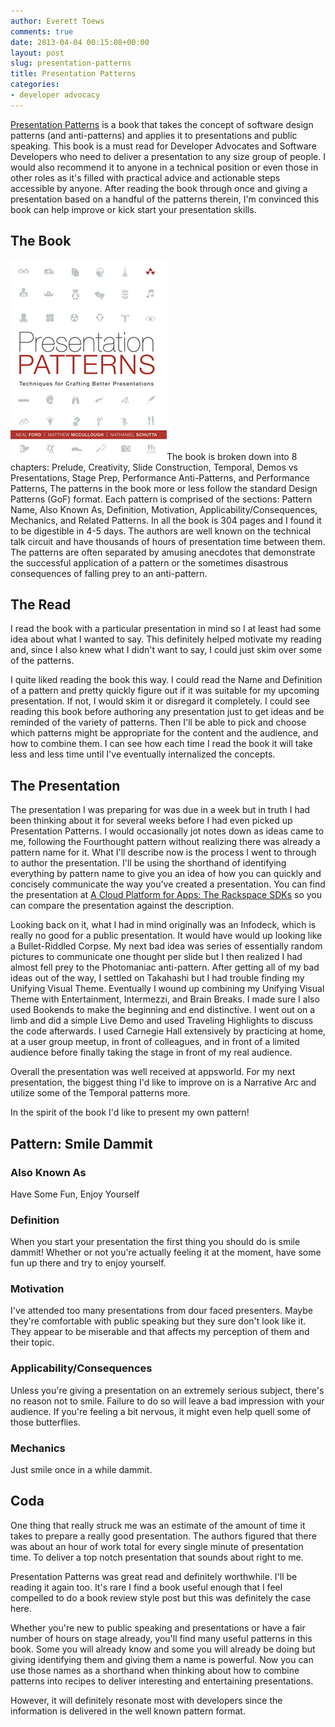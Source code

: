 ```yaml
---
author: Everett Toews
comments: true
date: 2013-04-04 00:15:08+00:00
layout: post
slug: presentation-patterns
title: Presentation Patterns
categories:
- developer advocacy
---
```


[Presentation Patterns](http://presentationpatterns.com/) is a book that takes the concept of software design patterns (and anti-patterns) and applies it to presentations and public speaking. This book is a must read for Developer Advocates and Software Developers who need to deliver a presentation to any size group of people. I would also recommend it to anyone in a technical position or even those in other roles as it's filled with practical advice and actionable steps accessible by anyone. After reading the book through once and giving a presentation based on a handful of the patterns therein, I'm convinced this book can help improve or kick start your presentation skills.


## The Book


[![Presentation Patterns](/img/posts/presentation-patterns.jpg)](/img/posts/presentation-patterns.jpg)The book is broken down into 8 chapters: Prelude, Creativity, Slide Construction, Temporal, Demos vs Presentations, Stage Prep, Performance Anti-Patterns, and Performance Patterns, The patterns in the book more or less follow the standard Design Patterns (GoF) format. Each pattern is comprised of the sections: Pattern Name, Also Known As, Definition, Motivation, Applicability/Consequences, Mechanics, and Related Patterns. In all the book is 304 pages and I found it to be digestible in 4-5 days. The authors are well known on the technical talk circuit and have thousands of hours of presentation time between them. The patterns are often separated by amusing anecdotes that demonstrate the successful application of a pattern or the sometimes disastrous consequences of falling prey to an anti-pattern.


## The Read


I read the book with a particular presentation in mind so I at least had some idea about what I wanted to say. This definitely helped motivate my reading and, since I also knew what I didn't want to say, I could just skim over some of the patterns.

I quite liked reading the book this way. I could read the Name and Definition of a pattern and pretty quickly figure out if it was suitable for my upcoming presentation. If not, I would skim it or disregard it completely. I could see reading this book before authoring any presentation just to get ideas and be reminded of the variety of patterns. Then I'll be able to pick and choose which patterns might be appropriate for the content and the audience, and how to combine them. I can see how each time I read the book it will take less and less time until I've eventually internalized the concepts.


## The Presentation


The presentation I was preparing for was due in a week but in truth I had been thinking about it for several weeks before I had even picked up Presentation Patterns. I would occasionally jot notes down as ideas came to me, following the Fourthought pattern without realizing there was already a pattern name for it. What I'll describe now is the process I went to through to author the presentation. I'll be using the shorthand of identifying everything by pattern name to give you an idea of how you can quickly and concisely communicate the way you've created a presentation. You can find the presentation at [A Cloud Platform for Apps: The Rackspace SDKs](http://www.slideshare.net//img/posts/a-cloud-platform-for-apps-the-rackspace-sd-ks) so you can compare the presentation against the description.

Looking back on it, what I had in mind originally was an Infodeck, which is really no good for a public presentation. It would have would up looking like a Bullet-Riddled Corpse. My next bad idea was series of essentially random pictures to communicate one thought per slide but I then realized I had almost fell prey to the Photomaniac anti-pattern. After getting all of my bad ideas out of the way, I settled on Takahashi but I had trouble finding my Unifying Visual Theme. Eventually I wound up combining my Unifying Visual Theme with Entertainment, Intermezzi, and Brain Breaks. I made sure I also used Bookends to make the beginning and end distinctive. I went out on a limb and did a simple Live Demo and used Traveling Highlights to discuss the code afterwards. I used Carnegie Hall extensively by practicing at home, at a user group meetup, in front of colleagues, and in front of a limited audience before finally taking the stage in front of my real audience.

Overall the presentation was well received at appsworld. For my next presentation, the biggest thing I'd like to improve on is a Narrative Arc and utilize some of the Temporal patterns more.

In the spirit of the book I'd like to present my own pattern!


## Pattern: Smile Dammit




### Also Known As


Have Some Fun, Enjoy Yourself


### Definition


When you start your presentation the first thing you should do is smile dammit! Whether or not you're actually feeling it at the moment, have some fun up there and try to enjoy yourself.


### Motivation


I've attended too many presentations from dour faced presenters. Maybe they're comfortable with public speaking but they sure don't look like it. They appear to be miserable and that affects my perception of them and their topic.


### Applicability/Consequences


Unless you're giving a presentation on an extremely serious subject, there's no reason not to smile. Failure to do so will leave a bad impression with your audience. If you're feeling a bit nervous, it might even help quell some of those butterflies.


### Mechanics


Just smile once in a while dammit.


## Coda


One thing that really struck me was an estimate of the amount of time it takes to prepare a really good presentation. The authors figured that there was about an hour of work total for every single minute of presentation time. To deliver a top notch presentation that sounds about right to me.

Presentation Patterns was great read and definitely worthwhile. I'll be reading it again too. It's rare I find a book useful enough that I feel compelled to do a book review style post but this was definitely the case here.

Whether you're new to public speaking and presentations or have a fair number of hours on stage already, you'll find many useful patterns in this book. Some you will already know and some you will already be doing but giving identifying them and giving them a name is powerful. Now you can use those names as a shorthand when thinking about how to combine patterns into recipes to deliver interesting and entertaining presentations.

However, it will definitely resonate most with developers since the information is delivered in the well known pattern format.
